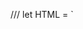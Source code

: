 ///
let HTML = `<!DOCTYPE html>

<html>
  <head>
    <meta name="viewport" content="width=device-width, initial-scale=1.0" />
    <meta http-equiv="Content-Type" content="text/html; charset=UTF-8" />
    <title>Simple Transactional Email</title>
    <style>
      @media only screen and (max-width: 620px) {
        table.body h1 {
          font-size: 28px !important;
          margin-bottom: 10px !important;
        }

        table.body p,
        table.body ul,
        table.body ol,
        table.body td,
        table.body span,
        table.body a {
          font-size: 16px !important;
        }

        table.body .wrapper,
        table.body .article {
          padding: 10px !important;
        }

        table.body .content {
          padding: 0 !important;
        }

        table.body .container {
          padding: 0 !important;
          width: 100% !important;
        }

        table.body .main {
          border-left-width: 0 !important;
          border-radius: 0 !important;
          border-right-width: 0 !important;
        }

        table.body .btn table {
          width: 100% !important;
        }

        table.body .btn a {
          width: 100% !important;
        }

        table.body .img-responsive {
          height: auto !important;
          max-width: 100% !important;
          width: auto !important;
        }
      }
      @media all {
        .ExternalClass {
          width: 100%;
        }

        .ExternalClass,
        .ExternalClass p,
        .ExternalClass span,
        .ExternalClass font,
        .ExternalClass td,
        .ExternalClass div {
          line-height: 100%;
        }

        .apple-link a {
          color: inherit !important;
          font-family: inherit !important;
          font-size: inherit !important;
          font-weight: inherit !important;
          line-height: inherit !important;
          text-decoration: none !important;
        }

        #MessageViewBody a {
          color: inherit;
          text-decoration: none;
          font-size: inherit;
          font-family: inherit;
          font-weight: inherit;
          line-height: inherit;
        }

        .btn-primary table td:hover {
          background-color: #34495e !important;
        }

        .btn-primary a:hover {
          background-color: #34495e !important;
          border-color: #34495e !important;
        }
      }
    </style>

  </head>
  <body
    class=""
    style="
      background-color: #f6f6f6;
      font-family: sans-serif;
      -webkit-font-smoothing: antialiased;
      font-size: 14px;
      line-height: 1.4;
      margin: 0;
      padding: 0;
      -ms-text-size-adjust: 100%;
      -webkit-text-size-adjust: 100%;
    "
  >
    <span
      class="preheader"
      style="
        color: transparent;
        display: none;
        height: 0;
        max-height: 0;
        max-width: 0;
        opacity: 0;
        overflow: hidden;
        mso-hide: all;
        visibility: hidden;
        width: 0;
      "
      >This is preheader text. Some clients will show this text as a
      preview.</span
    >
    <table
      role="presentation"
      border="0"
      cellpadding="0"
      cellspacing="0"
      class="body"
      style="
        border-collapse: separate;
        mso-table-lspace: 0pt;
        mso-table-rspace: 0pt;
        background-color: #f6f6f6;
        width: 100%;
      "
      width="100%"
      bgcolor="#f6f6f6"
    >
      <tr>
        <td
          style="font-family: sans-serif; font-size: 14px; vertical-align: top"
          valign="top"
        >
          &nbsp;
        </td>
        <td
          class="container"
          style="
            font-family: sans-serif;
            font-size: 14px;
            vertical-align: top;
            display: block;
            max-width: 580px;
            padding: 10px;
            width: 580px;
            margin: 0 auto;
          "
          width="580"
          valign="top"
        >
          <div
            class="content"
            style="
              box-sizing: border-box;
              display: block;
              margin: 0 auto;
              max-width: 580px;
              padding: 10px;
            "
          >
            <!-- START CENTERED WHITE CONTAINER -->
            <table
              role="presentation"
              class="main"
              style="
                border-collapse: separate;
                mso-table-lspace: 0pt;
                mso-table-rspace: 0pt;
                background: #ffffff;
                border-radius: 3px;
                width: 100%;
              "
              width="100%"
            >
              <!-- START MAIN CONTENT AREA -->
              <tr>
                <td
                  class="wrapper"
                  style="
                    font-family: sans-serif;
                    font-size: 14px;
                    vertical-align: top;
                    box-sizing: border-box;
                    padding: 20px;
                  "
                  valign="top"
                >
                  <table
                    role="presentation"
                    border="0"
                    cellpadding="0"
                    cellspacing="0"
                    style="
                      border-collapse: separate;
                      mso-table-lspace: 0pt;
                      mso-table-rspace: 0pt;
                      width: 100%;
                    "
                    width="100%"
                  >
                    <tr>
                      <td
                        style="
                          font-family: sans-serif;
                          font-size: 14px;
                          vertical-align: top;
                        "
                        valign="top"
                      >
                        <p
                          style="
                            font-family: sans-serif;
                            font-size: 14px;
                            font-weight: normal;
                            margin: 0;
                            margin-bottom: 15px;
                          "
                        >
                          Hello
                        </p>
                        <p
                          style="
                            font-family: sans-serif;
                            font-size: 14px;
                            font-weight: normal;
                            margin: 0;
                            margin-bottom: 15px;
                          "
                        >
                          We received a request to sign in to Bookshelf using
                          this email address. If you want to sign in with your
                          {{email}} account, click this link:
                        </p>
                        <table
                          role="presentation"
                          border="0"
                          cellpadding="0"
                          cellspacing="0"
                          class="btn btn-primary"
                          style="
                            border-collapse: separate;
                            mso-table-lspace: 0pt;
                            mso-table-rspace: 0pt;
                            box-sizing: border-box;
                            width: 100%;
                          "
                          width="100%"
                        >
                          <tbody>
                            <tr>
                              <td
                                align="left"
                                style="
                                  font-family: sans-serif;
                                  font-size: 14px;
                                  vertical-align: top;
                                  padding-bottom: 15px;
                                "
                                valign="top"
                              >
                                <table
                                  role="presentation"
                                  border="0"
                                  cellpadding="0"
                                  cellspacing="0"
                                  style="
                                    border-collapse: separate;
                                    mso-table-lspace: 0pt;
                                    mso-table-rspace: 0pt;
                                    width: auto;
                                  "
                                >
                                  <tbody>
                                    <tr>
                                      <td
                                        style="
                                          font-family: sans-serif;
                                          font-size: 14px;
                                          vertical-align: top;
                                          border-radius: 5px;
                                          text-align: center;
                                          background-color: #2a0082;
                                        "
                                        valign="top"
                                        align="center"
                                        bgcolor="#2A0082"
                                      >
                                        <a
                                          href="{{url}}"
                                          target="_blank"
                                          style="
                                            border: solid 1px #2a0082;
                                            border-radius: 5px;
                                            box-sizing: border-box;
                                            cursor: pointer;
                                            display: inline-block;
                                            font-size: 14px;
                                            font-weight: bold;
                                            margin: 0;
                                            padding: 12px 25px;
                                            text-decoration: none;
                                            text-transform: capitalize;
                                            background-color: #2a0082;
                                            border-color: #2a0082;
                                            color: #ffffff;
                                          "
                                          >Sign in to Bookshelf</a
                                        >
                                      </td>
                                    </tr>
                                  </tbody>
                                </table>
                              </td>
                            </tr>
                          </tbody>
                        </table>
                        <p
                          style="
                            font-family: sans-serif;
                            font-size: 14px;
                            font-weight: normal;
                            margin: 0;
                            margin-bottom: 15px;
                          "
                        >
                          If you did not request this link, you can safely
                          ignore this email.
                        </p>
                        <p
                          style="
                            font-family: sans-serif;
                            font-size: 14px;
                            font-weight: normal;
                            margin: 0;
                            margin-bottom: 15px;
                          "
                        >
                          Thanks
                        </p>
                        <a
                        href={{url}}
                        target="_blank"
                      >
                        {{url}}
                      </a>
                      </td>
                    </tr>
                  </table>
                </td>
              </tr>

            </table>

          </div>
        </td>
        <td
          style="font-family: sans-serif; font-size: 14px; vertical-align: top"
          valign="top"
        >
          &nbsp;
        </td>
      </tr>
    </table>

  </body>
</html>
`;//
